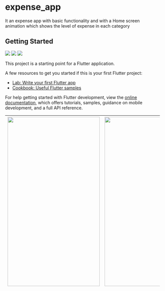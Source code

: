 # expense_app

It an expense app with basic functionality and with a Home screen animation which shows the level of expense in each category

## Getting Started
<table>
    <thead>
      <tr>
        <th><img src='redmeimg\page1.jpg' width=300 height=550>
          </th>
        <th><img src='redmeimg\page2.jpg' width =300 height=550></th>
        <th><img src='redmeimg\page3.jpg' width =300 height=550></th>
      </tr>
    </thead>


![](redmeimg\page1.jpg)
![](redmeimg\page2.jpg)
![](redmeimg\page3.jpg)

This project is a starting point for a Flutter application.

A few resources to get you started if this is your first Flutter project:

- [Lab: Write your first Flutter app](https://docs.flutter.dev/get-started/codelab)
- [Cookbook: Useful Flutter samples](https://docs.flutter.dev/cookbook)

For help getting started with Flutter development, view the
[online documentation](https://docs.flutter.dev/), which offers tutorials,
samples, guidance on mobile development, and a full API reference.
